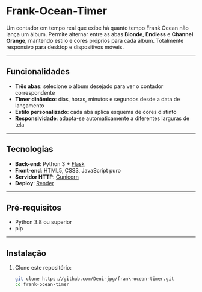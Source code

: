 # Frank-Ocean-Timer

Um contador em tempo real que exibe há quanto tempo Frank Ocean não lança um álbum. Permite alternar entre as abas **Blonde**, **Endless** e **Channel Orange**, mantendo estilo e cores próprios para cada álbum. Totalmente responsivo para desktop e dispositivos móveis.

---

## Funcionalidades

- **Três abas**: selecione o álbum desejado para ver o contador correspondente  
- **Timer dinâmico**: dias, horas, minutos e segundos desde a data de lançamento  
- **Estilo personalizado**: cada aba aplica esquema de cores distinto  
- **Responsividade**: adapta-se automaticamente a diferentes larguras de tela  

---

## Tecnologias

- **Back-end**: Python 3 + [Flask](https://flask.palletsprojects.com/)  
- **Front-end**: HTML5, CSS3, JavaScript puro  
- **Servidor HTTP**: [Gunicorn](https://gunicorn.org/)  
- **Deploy**: [Render](https://render.com)

---

## Pré-requisitos

- Python 3.8 ou superior  
- pip

---

## Instalação

1. Clone este repositório:
   ```bash
   git clone https://github.com/Deni-jpg/frank-ocean-timer.git
   cd frank-ocean-timer
